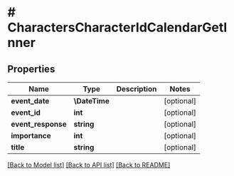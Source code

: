 # # CharactersCharacterIdCalendarGetInner

## Properties

Name | Type | Description | Notes
------------ | ------------- | ------------- | -------------
**event_date** | **\DateTime** |  | [optional]
**event_id** | **int** |  | [optional]
**event_response** | **string** |  | [optional]
**importance** | **int** |  | [optional]
**title** | **string** |  | [optional]

[[Back to Model list]](../../README.md#models) [[Back to API list]](../../README.md#endpoints) [[Back to README]](../../README.md)
